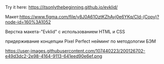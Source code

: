 Try it here: https://itsonlythebeginning.github.io/evklid/

Макет:https://www.figma.com/file/y8J0A61OztKZhAvj0e6YKq/Cld-(Copy)?node-id=160%3A1052

Верстка макета-"Evklid" с использованием HTML и CSS

придерживание концепции Pixel Perfect нейминг по методологии БЭМ

https://user-images.githubusercontent.com/107440223/200126702-e49d3dc2-2e98-4164-9113-641eed90e6ef.png
